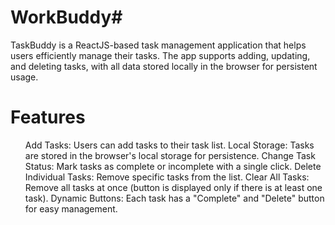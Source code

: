 # WorkBuddy# 
TaskBuddy is a ReactJS-based task management application that helps users efficiently manage their tasks. The app supports adding, updating, and deleting tasks, with all data stored locally in the browser for persistent usage.
# Features #
<ul>
Add Tasks: Users can add tasks to their task list.
Local Storage: Tasks are stored in the browser's local storage for persistence.
Change Task Status: Mark tasks as complete or incomplete with a single click.
Delete Individual Tasks: Remove specific tasks from the list.
Clear All Tasks: Remove all tasks at once (button is displayed only if there is at least one task).
Dynamic Buttons: Each task has a "Complete" and "Delete" button for easy management.
</ul>

 
 

